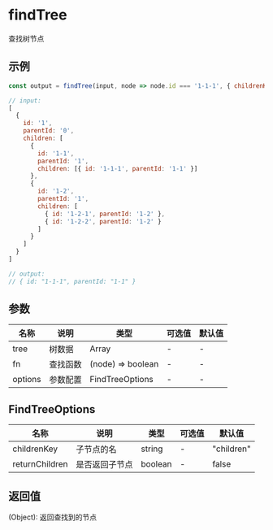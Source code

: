 # findTree

查找树节点

## 示例

```js
const output = findTree(input, node => node.id === '1-1-1', { childrenKey: 'children' })
```

```js
// input:
[
  {
    id: '1',
    parentId: '0',
    children: [
      {
        id: '1-1',
        parentId: '1',
        children: [{ id: '1-1-1', parentId: '1-1' }]
      },
      {
        id: '1-2',
        parentId: '1',
        children: [
          { id: '1-2-1', parentId: '1-2' },
          { id: '1-2-2', parentId: '1-2' }
        ]
      }
    ]
  }
]

// output:
// { id: "1-1-1", parentId: "1-1" }
```

## 参数

| 名称    | 说明     | 类型              | 可选值 | 默认值 |
| ------- | -------- | ----------------- | ------ | ------ |
| tree    | 树数据   | Array             | -      | -      |
| fn      | 查找函数 | (node) => boolean | -      | -      |
| options | 参数配置 | FindTreeOptions   | -      | -      |

## FindTreeOptions

| 名称           | 说明           | 类型    | 可选值 | 默认值     |
| -------------- | -------------- | ------- | ------ | ---------- |
| childrenKey    | 子节点的名     | string  | -      | "children" |
| returnChildren | 是否返回子节点 | boolean | -      | false      |

## 返回值

(Object): 返回查找到的节点
